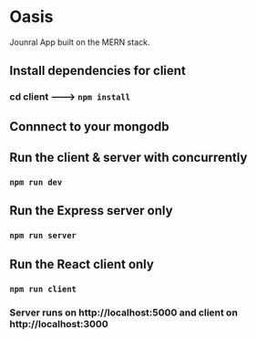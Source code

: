 # Oasis
Jounral App built on the MERN stack.

## Install dependencies for client
### cd client ---> `npm install`

## Connnect to your mongodb 

## Run the client & server with concurrently
### `npm run dev`

## Run the Express server only
### `npm run server`

## Run the React client only
### `npm run client`

### Server runs on http://localhost:5000 and client on http://localhost:3000


